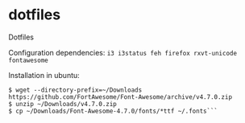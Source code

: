 # dotfiles
Dotfiles

Configuration dependencies: `i3 i3status feh firefox rxvt-unicode fontawesome`

Installation in ubuntu: 
```$ sudo apt-get install i3 i3status feh firefox rxvt-unicode
$ wget --directory-prefix=~/Downloads https://github.com/FortAwesome/Font-Awesome/archive/v4.7.0.zip
$ unzip ~/Downloads/v4.7.0.zip
$ cp ~/Downloads/Font-Awesome-4.7.0/fonts/*ttf ~/.fonts```
